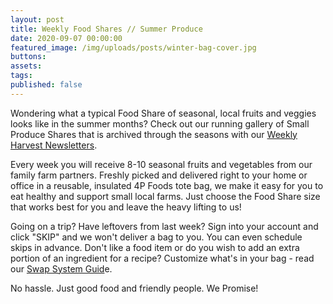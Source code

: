 ```yaml
---
layout: post
title: Weekly Food Shares // Summer Produce
date: 2020-09-07 00:00:00
featured_image: /img/uploads/posts/winter-bag-cover.jpg
buttons:
assets:
tags:
published: false
---
```


<div class="editable"><p>Wondering what a typical Food Share of seasonal, local fruits and veggies looks like in the summer months? Check out our running gallery of Small Produce Shares that is archived through the seasons with our&nbsp;<a href="http://4pfoods.com/weekly-newsletters/">Weekly Harvest Newsletters</a>.</p><p>Every week you will receive 8-10 seasonal fruits and vegetables from our family farm partners. Freshly picked and delivered right to your home or office in a reusable, insulated 4P Foods tote bag, we make it easy for you to eat healthy and support small local farms. Just choose the Food Share size that works best for you and leave the heavy lifting to us!</p><p>Going on a trip? Have leftovers from last week? Sign into your account and click "SKIP" and we won't deliver a bag to you. You can even schedule skips in advance. Don't like a food item or do you wish to add an extra portion of an ingredient for a recipe? Customize what's in your bag - read our&nbsp;<a href="http://4pfoods.com/how-to-use-the-new-swap-system/">Swap System Guid</a>e.</p><p>No hassle. Just good food and friendly people. We Promise!</p></div>